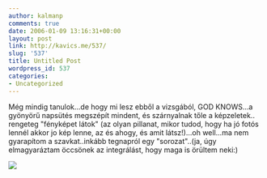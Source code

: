 ```yaml
---
author: kalmanp
comments: true
date: 2006-01-09 13:16:31+00:00
layout: post
link: http://kavics.me/537/
slug: '537'
title: Untitled Post
wordpress_id: 537
categories:
- Uncategorized
---
```


Még mindig tanulok...de hogy mi lesz ebből a vizsgából, GOD KNOWS...a gyönyörű napsütés megszépít mindent, és szárnyalnak tőle a képzeletek.. rengeteg "fényképet látok" (az olyan pillanat, mikor tudod, hogy ha jó fotós lennél akkor jo kép lenne, az és ahogy, és amit látsz!)...oh well...ma nem gyarapítom a szavkat..inkább tegnapról egy "sorozat"..(ja, úgy elmagyaráztam öccsönek az integrálást, hogy maga is örültem neki:)




![](http://kavics.freeblog.hu/Files/!!all.JPG)
